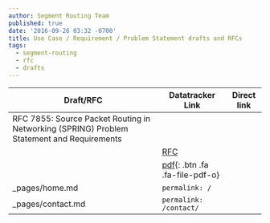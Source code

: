 ```yaml
---
author: Segment Routing Team
published: true
date: '2016-09-26 03:32 -0700'
title: Use Case / Requirement / Problem Statement drafts and RFCs
tags:
  - segment-routing
  - rfc
  - drafts
---
```


[draft-rfc-1-link]: https://datatracker.ietf.org/doc/rfc7855/
[draft-rfc-1-pdf]: https://www.rfc-editor.org/rfc/pdfrfc/rfc7855.txt.pdf
[draft-rfc-1-html]: https://tools.ietf.org/html/rfc7855
[draft-rfc-1-text]: https://www.rfc-editor.org/rfc/rfc7855.txt



| Draft/RFC            | Datatracker Link   | Direct link                                       |
| --------             | ---------          | -----------                                       |
| RFC 7855: Source Packet Routing in Networking (SPRING) Problem Statement and Requirements 
                       | [RFC][draft-rfc-1-link] 
                                            |[pdf][draft-rfc-1-pdf]{: .btn .fa .fa-file-pdf-o}  |             
| _pages/home.md       | `permalink: /`                     |                        |
| _pages/contact.md    | `permalink: /contact/`             |                        |
















